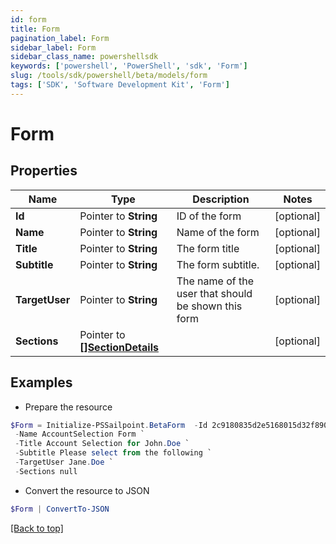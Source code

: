 ```yaml
---
id: form
title: Form
pagination_label: Form
sidebar_label: Form
sidebar_class_name: powershellsdk
keywords: ['powershell', 'PowerShell', 'sdk', 'Form'] 
slug: /tools/sdk/powershell/beta/models/form
tags: ['SDK', 'Software Development Kit', 'Form']
---
```



# Form

## Properties

Name | Type | Description | Notes
------------ | ------------- | ------------- | -------------
**Id** |  Pointer to **String** | ID of the form | [optional] 
**Name** |  Pointer to **String** | Name of the form | [optional] 
**Title** |  Pointer to **String** | The form title | [optional] 
**Subtitle** |  Pointer to **String** | The form subtitle. | [optional] 
**TargetUser** |  Pointer to **String** | The name of the user that should be shown this form | [optional] 
**Sections** |  Pointer to [**[]SectionDetails**](section-details) |  | [optional] 

## Examples

- Prepare the resource
```powershell
$Form = Initialize-PSSailpoint.BetaForm  -Id 2c9180835d2e5168015d32f890ca1581 `
 -Name AccountSelection Form `
 -Title Account Selection for John.Doe `
 -Subtitle Please select from the following `
 -TargetUser Jane.Doe `
 -Sections null
```

- Convert the resource to JSON
```powershell
$Form | ConvertTo-JSON
```


[[Back to top]](#) 

